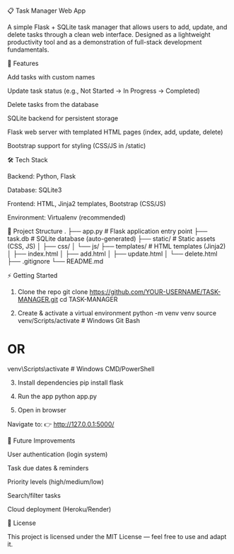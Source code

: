 📋 Task Manager Web App

A simple Flask + SQLite task manager that allows users to add, update, and delete tasks through a clean web interface. Designed as a lightweight productivity tool and as a demonstration of full-stack development fundamentals.

🚀 Features

Add tasks with custom names

Update task status (e.g., Not Started → In Progress → Completed)

Delete tasks from the database

SQLite backend for persistent storage

Flask web server with templated HTML pages (index, add, update, delete)

Bootstrap support for styling (CSS/JS in /static)

🛠️ Tech Stack

Backend: Python, Flask

Database: SQLite3

Frontend: HTML, Jinja2 templates, Bootstrap (CSS/JS)

Environment: Virtualenv (recommended)

📂 Project Structure
.
├── app.py              # Flask application entry point
├── task.db             # SQLite database (auto-generated)
├── static/             # Static assets (CSS, JS)
│   ├── css/
│   └── js/
├── templates/          # HTML templates (Jinja2)
│   ├── index.html
│   ├── add.html
│   ├── update.html
│   └── delete.html
├── .gitignore
└── README.md

⚡ Getting Started
1. Clone the repo
git clone https://github.com/YOUR-USERNAME/TASK-MANAGER.git
cd TASK-MANAGER

2. Create & activate a virtual environment
python -m venv venv
source venv/Scripts/activate   # Windows Git Bash
# OR
venv\Scripts\activate          # Windows CMD/PowerShell

3. Install dependencies
pip install flask

4. Run the app
python app.py

5. Open in browser

Navigate to:
👉 http://127.0.0.1:5000/

🔮 Future Improvements

User authentication (login system)

Task due dates & reminders

Priority levels (high/medium/low)

Search/filter tasks

Cloud deployment (Heroku/Render)

📜 License

This project is licensed under the MIT License — feel free to use and adapt it.